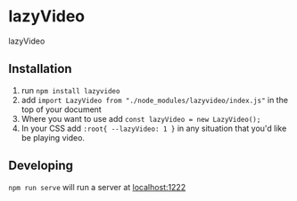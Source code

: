# lazyVideo

lazyVideo

## Installation

1. run `npm install lazyvideo`
2. add `import LazyVideo from "./node_modules/lazyvideo/index.js"` in the top of your document
3. Where you want to use add `const lazyVideo = new LazyVideo();`
4. In your CSS add `:root{ --lazyVideo: 1 }` in any situation that you'd like be playing video.

## Developing

`npm run serve` will run a server at [localhost:1222](http://localhost:1222)
